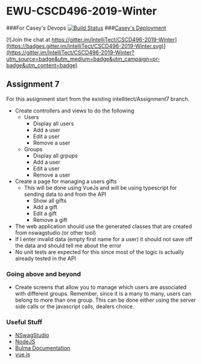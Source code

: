 # EWU-CSCD496-2019-Winter
###For Casey's Devops
[![Build Status](https://dev.azure.com/CaseyWhite/SecretSanta/_apis/build/status/SecretSanta?branchName=Assignment7)](https://dev.azure.com/CaseyWhite/SecretSanta/_build/latest?definitionId=7&branchName=Assignment7)
###[Casey's Deployment](https://cwhite-secretsanta.azurewebsites.net)

[![Join the chat at https://gitter.im/IntelliTect/CSCD496-2019-Winter](https://badges.gitter.im/IntelliTect/CSCD496-2019-Winter.svg)](https://gitter.im/IntelliTect/CSCD496-2019-Winter?utm_source=badge&utm_medium=badge&utm_campaign=pr-badge&utm_content=badge)


## Assignment 7

For this assignment start from the existing intellitect/Assignment7 branch.

- Create controllers and views to do the following
  - Users
     - Display all users
     - Add a user
     - Edit a user
     - Remove a user
  - Groups
     - Display all grpups
     - Add a user
     - Edit a user
     - Remove a user
- Create a page for managing a users gifts
   - This will be done using VueJs and will be using typescript for sending data to and from the API
     - Show all gifts
     - Add a gift
     - Edit a gift
     - Remove a gift
- The web application should use the generated classes that are created from nswagstudio (or other tool)
- If I enter invalid data (empty first name for a user) it should not save off the data and should tell me about the error
- No unit tests are expected for this since most of the logic is actually already tested in the API

### Going above and beyond
- Create screens that allow you to manage which users are associated with different groups. Remember, since it is a many to many, users can belong to more than one group. This can be done either using the server side calls or the javascript calls, dealers choice.

### Useful Stuff

- [NSwagStudio](https://github.com/RSuter/NSwag/wiki/NSwagStudio)
- [NodeJS](https://nodejs.org/en/)
- [Bulma Documentation](https://bulma.io/documentation/)
- [vue.js](https://vuejs.org/)

